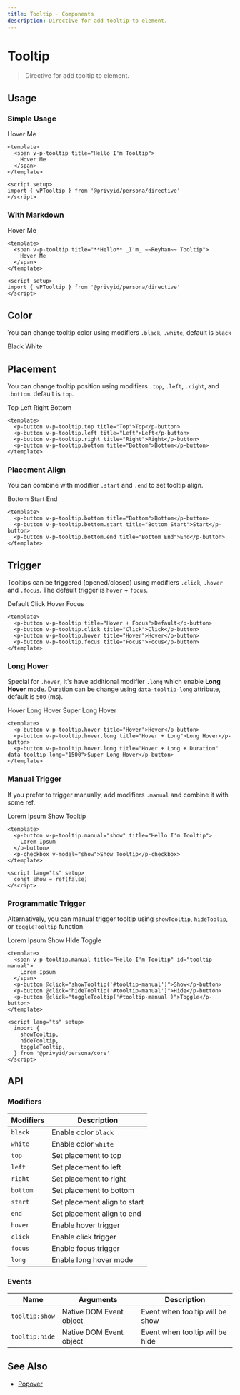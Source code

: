 ```yaml
---
title: Tooltip · Components
description: Directive for add tooltip to element.
---
```


<script setup lang="ts">
  import { vPTooltip } from '.'
  import pButton from '../button/Button.vue'
  import pCheckbox from '../checkbox/Checkbox.vue'
  import { ref } from 'vue'
  import { showTooltip, hideTooltip, toggleTooltip } from '.'

  const show = ref(false)
</script>

# Tooltip

> Directive for add tooltip to element.

## Usage

### Simple Usage

<preview class="space-x-2">
  <span v-p-tooltip title="Hello I'm Tooltip">
    Hover Me
  </span>
</preview>

```vue
<template>
  <span v-p-tooltip title="Hello I'm Tooltip">
    Hover Me
  </span>
</template>

<script setup>
import { vPTooltip } from '@privyid/persona/directive'
</script>
```

### With Markdown

<preview >
  <span v-p-tooltip title="**Hello** _I'm_ ~~Reyhan~~ Tooltip">
    Hover Me
  </span>
</preview>

```vue
<template>
  <span v-p-tooltip title="**Hello** _I'm_ ~~Reyhan~~ Tooltip">
    Hover Me
  </span>
</template>

<script setup>
import { vPTooltip } from '@privyid/persona/directive'
</script>
```

## Color

You can change tooltip color using modifiers `.black`, `.white`, default is `black`

<preview class="space-x-2">
  <p-button v-p-tooltip.black title="Black">Black</p-button>
  <p-button v-p-tooltip.white title="White">White</p-button>
</preview>

## Placement

You can change tooltip position using modifiers `.top`, `.left`, `.right`, and `.bottom`. default is `top`.

<preview class="flex-col space-gap-2 md:flex-row">
  <p-button v-p-tooltip.top title="Top">Top</p-button>
  <p-button v-p-tooltip.left title="Left">Left</p-button>
  <p-button v-p-tooltip.right title="Right">Right</p-button>
  <p-button v-p-tooltip.bottom title="Bottom">Bottom</p-button>
</preview>

```vue
<template>
  <p-button v-p-tooltip.top title="Top">Top</p-button>
  <p-button v-p-tooltip.left title="Left">Left</p-button>
  <p-button v-p-tooltip.right title="Right">Right</p-button>
  <p-button v-p-tooltip.bottom title="Bottom">Bottom</p-button>
</template>
```

### Placement Align

You can combine with modifier `.start` and `.end` to set tooltip align.

<preview>
  <div class="flex flex-col space-gap-2 md:flex-row">
    <p-button v-p-tooltip.bottom title="Bottom">Bottom</p-button>
    <p-button v-p-tooltip.bottom.start title="Bottom Start">Start</p-button>
    <p-button v-p-tooltip.bottom.end title="Bottom End">End</p-button>
  </div>
</preview>

```vue
<template>
  <p-button v-p-tooltip.bottom title="Bottom">Bottom</p-button>
  <p-button v-p-tooltip.bottom.start title="Bottom Start">Start</p-button>
  <p-button v-p-tooltip.bottom.end title="Bottom End">End</p-button>
</template>
```

## Trigger

Tooltips can be triggered (opened/closed) using modifiers `.click`, `.hover` and `.focus`. The default trigger is `hover` + `focus`.

<preview>
  <div class="flex flex-col space-gap-2 md:flex-row">
    <p-button v-p-tooltip title="Hover + Focus">Default</p-button>
    <p-button v-p-tooltip.click title="Click">Click</p-button>
    <p-button v-p-tooltip.hover title="Hover">Hover</p-button>
    <p-button v-p-tooltip.focus title="Focus">Focus</p-button>
  </div>
</preview>

```vue
<template>
  <p-button v-p-tooltip title="Hover + Focus">Default</p-button>
  <p-button v-p-tooltip.click title="Click">Click</p-button>
  <p-button v-p-tooltip.hover title="Hover">Hover</p-button>
  <p-button v-p-tooltip.focus title="Focus">Focus</p-button>
</template>
```

### Long Hover

Special for `.hover`, it's have additional modifier `.long` which enable **Long Hover** mode.
Duration can be change using `data-tooltip-long` attribute, default is `500` (ms).

<preview>
  <div class="flex flex-col space-gap-2 md:flex-row">
    <p-button v-p-tooltip.hover title="Hover">Hover</p-button>
    <p-button v-p-tooltip.hover.long title="Hover + Long">Long Hover</p-button>
    <p-button v-p-tooltip.hover.long title="Hover + Long + Duration" data-tooltip-long="1500">Super Long Hover</p-button>
  </div>
</preview>

```vue
<template>
  <p-button v-p-tooltip.hover title="Hover">Hover</p-button>
  <p-button v-p-tooltip.hover.long title="Hover + Long">Long Hover</p-button>
  <p-button v-p-tooltip.hover.long title="Hover + Long + Duration" data-tooltip-long="1500">Super Long Hover</p-button>
</template>
```

### Manual Trigger

If you prefer to trigger manually, add modifiers `.manual` and combine it with some ref.

<preview class="flex flex-col space-gap-2 md:flex-row">
  <p-button v-p-tooltip.manual="show" title="Hello I'm Tooltip">
    Lorem Ipsum
  </p-button>
  <p-checkbox v-model="show">Show Tooltip</p-checkbox>
</preview>

```vue
<template>
  <p-button v-p-tooltip.manual="show" title="Hello I'm Tooltip">
    Lorem Ipsum
  </p-button>
  <p-checkbox v-model="show">Show Tooltip</p-checkbox>
</template>

<script lang="ts" setup>
  const show = ref(false)
</script>
```

### Programmatic Trigger

Alternatively, you can manual trigger tooltip using `showTooltip`, `hideToolip`, or `toggleTooltip` function.

<preview class="flex flex-col space-gap-2 md:flex-row">
  <span v-p-tooltip.manual title="Hello I'm Tooltip" id="tooltip-manual">
    Lorem Ipsum
  </span>
  <p-button @click="showTooltip('#tooltip-manual')">Show</p-button>
  <p-button @click="hideTooltip('#tooltip-manual')">Hide</p-button>
  <p-button @click="toggleTooltip('#tooltip-manual')">Toggle</p-button>
</preview>

```vue
<template>
  <span v-p-tooltip.manual title="Hello I'm Tooltip" id="tooltip-manual">
    Lorem Ipsum
  </span>
  <p-button @click="showTooltip('#tooltip-manual')">Show</p-button>
  <p-button @click="hideTooltip('#tooltip-manual')">Hide</p-button>
  <p-button @click="toggleTooltip('#tooltip-manual')">Toggle</p-button>
</template>

<script lang="ts" setup>
  import {
    showTooltip,
    hideTooltip,
    toggleTooltip,
  } from '@privyid/persona/core'
</script>
```

## API

### Modifiers

| Modifiers | Description                  |
|-----------|------------------------------|
| `black`   | Enable color `black`         |
| `white`   | Enable color `white`         |
| `top`     | Set placement to top         |
| `left`    | Set placement to left        |
| `right`   | Set placement to right       |
| `bottom`  | Set placement to bottom      |
| `start`   | Set placement align to start |
| `end`     | Set placement align to end   |
| `hover`   | Enable hover trigger         |
| `click`   | Enable click trigger         |
| `focus`   | Enable focus trigger         |
| `long`    | Enable long hover mode       |

### Events

| Name           | Arguments               | Description                     |
|----------------|-------------------------|---------------------------------|
| `tooltip:show` | Native DOM Event object | Event when tooltip will be show |
| `tooltip:hide` | Native DOM Event object | Event when tooltip will be hide |

## See Also

- [Popover](../popover/)
